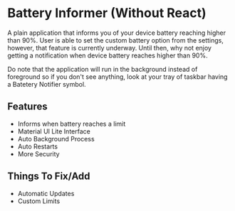 # Battery Informer (Without React)
 A plain application that informs you of your device battery reaching higher than 90%. User is able to set the custom battery option from the settings, however, that feature is currently underway. Until then, why not enjoy getting a notification when device battery reaches higher than 90%.
 
 Do note that the application will run in the background instead of foreground so if you don't see anything, look at your tray of taskbar having a Batetery Notifier symbol.
 
 ## Features
* Informs when battery reaches a limit
* Material UI Lite Interface
* Auto Background Process
* Auto Restarts
* More Security

## Things To Fix/Add
* Automatic Updates
* Custom Limits


<!--  How about adding a tooltip that says hey, I'm in the tray working in the background? -->
